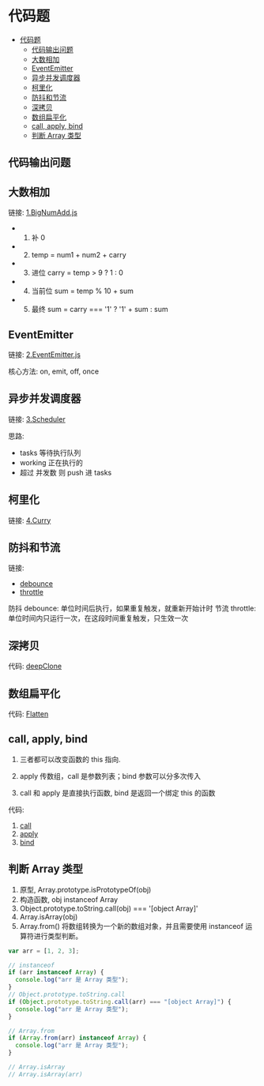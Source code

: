 # 代码题

- [代码题](#代码题)
	- [代码输出问题](#代码输出问题)
	- [大数相加](#大数相加)
	- [EventEmitter](#eventemitter)
	- [异步并发调度器](#异步并发调度器)
	- [柯里化](#柯里化)
	- [防抖和节流](#防抖和节流)
	- [深拷贝](#深拷贝)
	- [数组扁平化](#数组扁平化)
	- [call, apply, bind](#call-apply-bind)
	- [判断 Array 类型](#判断-array-类型)

## 代码输出问题



## 大数相加

链接: [1.BigNumAdd.js](1.BigNumAdd.js)

- 1. 补 0
- 2. temp = num1 + num2 + carry
- 3. 进位 carry = temp > 9 ? 1 : 0
- 4. 当前位 sum = temp % 10 + sum
- 5. 最终 sum = carry === '1' ? '1' + sum : sum

## EventEmitter

链接: [2.EventEmitter.js](2.EventEmitter.js)

核心方法: on, emit, off, once

## 异步并发调度器

链接: [3.Scheduler](3.Scheduler.js)

思路:

- tasks 等待执行队列
- working 正在执行的
- 超过 并发数 则 push 进 tasks

## 柯里化

链接: [4.Curry](4.Curry.js)

## 防抖和节流

链接:

- [debounce](debounce.js)
- [throttle](throttle.js)

防抖 debounce: 单位时间后执行，如果重复触发，就重新开始计时
节流 throttle: 单位时间内只运行一次，在这段时间重复触发，只生效一次

## 深拷贝

代码: [deepClone](deepClone.js)

## 数组扁平化

代码: [Flatten](Flatten.js)

## call, apply, bind

1. 三者都可以改变函数的 this 指向.

2. apply 传数组，call 是参数列表；bind 参数可以分多次传入

3. call 和 apply 是直接执行函数, bind 是返回一个绑定 this 的函数

代码:  

1. [call](call.js)
2. [apply](apply.js)
3. [bind](bind.js)

## 判断 Array 类型

1. 原型, Array.prototype.isPrototypeOf(obj)
2. 构造函数, obj instanceof Array
3. Object.prototype.toString.call(obj) === '[object Array]'
4. Array.isArray(obj)
5. Array.from() 将数组转换为一个新的数组对象，并且需要使用 instanceof 运算符进行类型判断。

```js
var arr = [1, 2, 3];

// instanceof
if (arr instanceof Array) {
  console.log("arr 是 Array 类型");
}
// Object.prototype.toString.call
if (Object.prototype.toString.call(arr) === "[object Array]") {
  console.log("arr 是 Array 类型");
}

// Array.from
if (Array.from(arr) instanceof Array) {
  console.log("arr 是 Array 类型");
}

// Array.isArray
// Array.isArray(arr)
```
